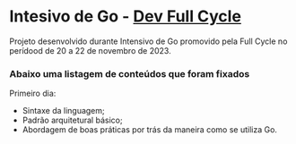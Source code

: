 # Intesivo de Go - [Dev Full Cycle](https://github.com/devfullcycle/)
Projeto desenvolvido durante Intensivo de Go promovido pela Full Cycle no perídood de 20 a 22 de novembro de 2023.

### Abaixo uma listagem de conteúdos que foram fixados
Primeiro dia:
- Sintaxe da linguagem;
- Padrão arquitetural básico;
- Abordagem de boas práticas por trás da maneira como se utiliza Go.